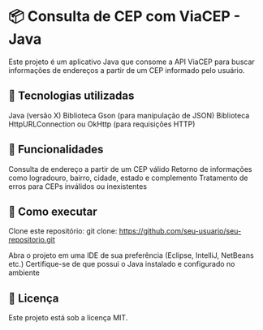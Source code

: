 # 📦 Consulta de CEP com ViaCEP - Java
 Este projeto é um aplicativo Java que consome a API ViaCEP para buscar informações de endereços a partir de um CEP informado pelo usuário.

## 🚀 Tecnologias utilizadas
Java (versão X)
Biblioteca Gson (para manipulação de JSON)
Biblioteca HttpURLConnection ou OkHttp (para requisições HTTP)

## 📌 Funcionalidades
Consulta de endereço a partir de um CEP válido
Retorno de informações como logradouro, bairro, cidade, estado e complemento
Tratamento de erros para CEPs inválidos ou inexistentes

## 🔧 Como executar
Clone este repositório:
git clone:
https://github.com/seu-usuario/seu-repositorio.git

Abra o projeto em uma IDE de sua preferência (Eclipse, IntelliJ, NetBeans etc.)
Certifique-se de que possui o Java instalado e configurado no ambiente

## 📜 Licença
Este projeto está sob a licença MIT.
